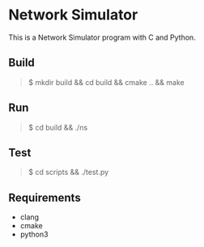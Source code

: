 # Network Simulator

This is a Network Simulator program with C and Python.

## Build

> $ mkdir build && cd build && cmake .. && make

## Run

> $ cd build && ./ns

## Test

> $ cd scripts && ./test.py

## Requirements

- clang
- cmake
- python3

